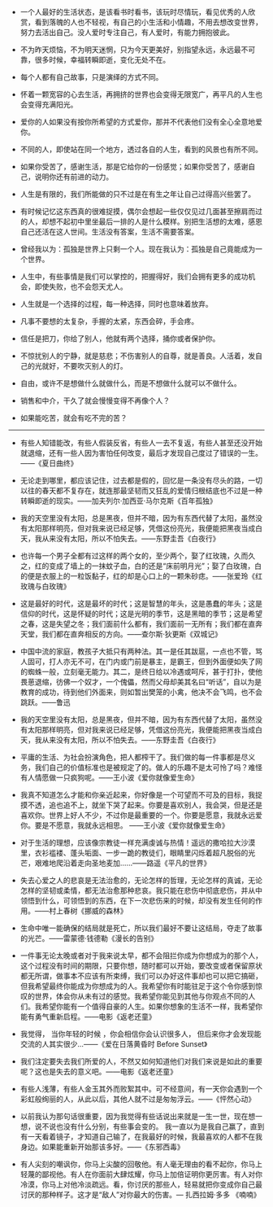 
+ 一个人最好的生活状态，是该看书时看书，该玩时尽情玩，看见优秀的人欣赏，看到落魄的人也不轻视，有自己的小生活和小情趣，不用去想改变世界，努力去活出自己。没人爱时专注自己，有人爱时，有能力拥抱彼此。


+ 不为昨天烦恼，不为明天迷惘，只为今天更美好，别指望永远，永远最不可靠，很多时候，幸福转瞬即逝，变化无处不在。


+ 每个人都有自己故事，只是演绎的方式不同。


+ 怀着一颗宽容的心去生活，再拥挤的世界也会变得无限宽广，再平凡的人生也会变得充满阳光。


+ 爱你的人如果没有按你所希望的方式爱你，那并不代表他们没有全心全意地爱你。


+ 不同的人，即使站在同一个地方，透过各自的人生，看到的风景也有所不同。


+ 如果你受苦了，感谢生活，那是它给你的一份感觉；如果你受苦了，感谢自己，说明你还有前进的动力。


+ 人生是有限的，我们所能做的只不过是在有生之年让自己过得高兴些罢了。


+ 有时候记忆这东西真的很难捉摸，偶尔会想起一些仅仅见过几面甚至擦肩而过的人，却想不起初中里坐最后一排的人是什么模样。别把生活想的太难，感恩自己还活在这人世间。生活没有答案，生活不需要答案。


+ 曾经我以为：孤独是世界上只剩一个人。现在我认为：孤独是自己竟能成为一个世界。


+ 人生中，有些事情是我们可以掌控的，把握得好，我们会拥有更多的成功机会，即使失败，也不会怨天尤人。


+ 人生就是一个选择的过程，每一种选择，同时也意味着放弃。


+ 凡事不要想的太复杂，手握的太紧，东西会碎，手会疼。


+ 信任是把刀，你给了别人，他就有两个选择，捅你或者保护你。


+ 不惊扰别人的宁静，就是慈悲；不伤害别人的自尊，就是善良。人活着，发自己的光就好，不要吹灭别人的灯。


+ 自由，或许不是想做什么就做什么，而是不想做什么就可以不做什么。


+ 销售和中介，干久了就会慢慢变得不再像个人？


+ 如果能吃苦，就会有吃不完的苦？

  

---

  

+ 有些人知错能改，有些人假装反省，有些人一去不复返，有些人甚至还没开始就退缩，还有一些人因为害怕任何改变，最后才发现自己度过了错误的一生。——《夏日曲终​​​​​​​​​​​​​​​​​​》


+ 无论走到哪里，都应该记住，过去都是假的，回忆是一条没有尽头的路，一切以往的春天都不复存在，就连那最坚韧而又狂乱的爱情归根结底也不过是一种转瞬即逝的现实。——加夫列尔·加西亚·马尔克斯《百年孤独​​​​​​​​​​​​​​​​​​​​​​​​​​​​​​​​​​​​​​​​​​​​​​​​​​​​​​​​​​​​​​​​​​​​​​​​​​​​​​​​​​​​​​​​​​​​​​​​​​​​​​​​​​​​​​​​​​​​​​​​​​​​​》


+ 我的天空里没有太阳，总是黑夜，但并不暗，因为有东西代替了太阳，虽然没有太阳那样明亮，但对我来说已经足够，凭借这份亮光，我便能把黑夜当成白天，我从来没有太阳，所以不怕失去。——东野圭吾《白夜行​​​​​​​​​​​​​​​​​​​​​​​​​​​​​​​​​​​​​​​​​​​​​​​​​​​​​​​​​​​​​​​​​​​​​​​​​​​​​​​​​​​​​​​​​》


+ 也许每一个男子全都有过这样的两个女的，至少两个，娶了红玫瑰，久而久之，红的变成了墙上的一抹蚊子血，白的还是“床前明月光”；娶了白玫瑰，白的便是衣服上的一粒饭黏子，红的却是心口上的一颗朱砂痣。——张爱玲《红玫瑰与白玫瑰​​​​​​​​​​​​​​​​​​​​​​​​​》


+ 这是最好的时代，这是最坏的时代；这是智慧的年头，这是愚蠢的年头；这是信仰的时代，这是怀疑的时代；这是光明的季节，这是黑暗的季节；这是希望之春，这是失望之冬；我们面前什么都有，我们面前一无所有；我们都在直奔天堂，我们都在直奔相反的方向。——查尔斯·狄更斯《双城记》


+ 中国中流的家庭，教孩子大抵只有两种法。其一是任其跋扈，一点也不管，骂人固可，打人亦无不可，在门内或门前是暴主，是霸王，但到外面便如失了网的蜘蛛一般，立刻毫无能力。其二，是终日给以冷遇或呵斥，甚于打扑，使他畏葸退缩，彷佛一个奴才，一个傀儡，然而父母却美其名曰“听话”，自以为是教育的成功，待到他们外面来，则如暂出樊笼的小禽，他决不会飞鸣，也不会跳跃。——鲁迅


+ 我的天空里没有太阳，总是黑夜，但并不暗，因为有东西代替了太阳，虽然没有太阳那样明亮，但对我来说已经足够，凭借这份亮光，我便能把黑夜当成白天，我从来没有太阳，所以不怕失去。——东野圭吾《白夜行》


+ 平庸的生活、为社会扮演角色，把人都榨干了。我们做的每一件事都是尽义务，我们自己的价值标准也是被规定了的。做人的乐趣不是太可怜了吗？难怪有人情愿做一只疯狗呢。——王小波《爱你就像爱生命》


+ 我真不知道怎么才能和你亲近起来，你好像是一个可望而不可及的目标，我捉摸不透，追也追不上，就坐下哭了起来。你要是喜欢别人，我会哭，但是还是喜欢你。世界上好人不少，不过你是最重要的一个。你要是愿意，我就永远爱你。要是不愿意，我就永远相思。 ——王小波《爱你就像爱生命》


+ 对于生活的理想，应该像宗教徒一样充满虔诚与热情！遥远的撒哈拉大沙漠里，衣衫褴褛、蓬头垢面、一步一跪的教徒们，眼睛里闪烁着超凡脱俗的光芒，艰难地爬沿着走向圣地麦加……——路遥《平凡的世界》


+ 失去心爱之人的悲哀是无法治愈的，无论怎样的哲理，无论怎样的真诚，无论怎样的坚韧或柔情，都无法治愈那种悲哀。我只能在悲伤中彻底悲伤，并从中领悟到什么，可领悟到的东西，在下一次悲伤来的时候，却没有发生任何的作用。——村上春树《挪威的森林》


+ 生命中唯一能确保的结局就是死亡，所以我们最好不要让这结局，夺走了故事的光芒。——雷蒙德·钱德勒《漫长的告别》


+ 一件事无论太晚或者对于我来说太早，都不会阻拦你成为你想成为的那个人，这个过程没有时间的期限，只要你想，随时都可以开始，要改变或者保留原状都无所谓，做事本不应该有所束缚，我们可以办好这件事却也可以把它搞砸，但我希望最终你能成为你想成为的人。我希望你有时能驻足于这个令你感到惊叹的世界，体会你从未有过的感觉。我希望你能见到其他与你观点不同的人们。我希望你能有一个值得自豪的人生。如果你想象的生活不一样，我希望你能有勇气重新启程。——电影《返老还童》


+ 我觉得， 当你年轻的时候 ，你会相信你会认识很多人， 但后来你才会发现能交流的人其实很少...——《爱在日落黄昏时 Before Sunset》


+ 我们注定要失去我们所爱的人，不然又如何知道他们对我们来说是如此的重要呢？这也是失去的意义吧。——电影《返老还童》


+ 有些人浅薄，有些人金玉其外而败絮其中。可不经意间，有一天你会遇到一个彩虹般绚丽的人，从此以后，其他人就不过是匆匆浮云。——《怦然心动》


+ 以前我认为那句话很重要，因为我觉得有些话说出来就是一生一世，现在想一想，说不说也没有什么分别，有些事会变的。 我一直以为是我自己赢了，直到有一天看着镜子，才知道自己输了，在我最好的时候，我最喜欢的人都不在我身边。如果能重新开始那该多好。——《东邪西毒》


+ 有人尖刻的嘲讽你，你马上尖酸的回敬他。有人毫无理由的看不起你，你马上轻蔑的鄙视他。有人在你面前大肆炫耀，你马上加倍证明你更厉害。有人对你冷漠，你马上对他冷淡疏远。看，你讨厌的那些人，轻易就把你变成你自己最讨厌的那种样子。这才是“敌人”对你最大的伤害。— 扎西拉姆·多多 《喃喃》